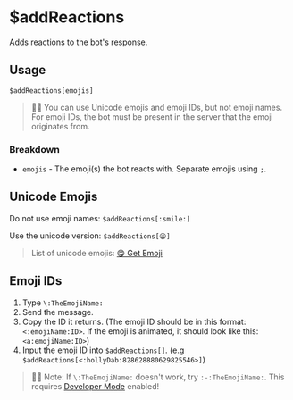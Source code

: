 # $addReactions
Adds reactions to the bot's response.

## Usage
```
$addReactions[emojis]
```
> 🧙‍♂️ You can use Unicode emojis and emoji IDs, but not emoji names. 
For emoji IDs, the bot must be present in the server that the emoji originates from.

### Breakdown
- `emojis` - The emoji(s) the bot reacts with. Separate emojis using `;`.

## Unicode Emojis
Do not use emoji names: `$addReactions[:smile:]`

Use the unicode version: `$addReactions[😀]`

> List of unicode emojis: [😋 Get Emoji](https://getemoji.com)
 
## Emoji IDs
1. Type `\:TheEmojiName:`
2. Send the message.
3. Copy the ID it returns. (The emoji ID should be in this format: `<:emojiName:ID>`. If the emoji is animated, it should look like this: `<a:emojiName:ID>`)
4. Input the emoji ID into `$addReactions[]`. (e.g `$addReactions[<:hollyDab:828628880629825546>]`)

> 🧙‍♂️ Note: If `\:TheEmojiName:` doesn't work, try `:-:TheEmojiName:`. This requires [Developer Mode](https://support.discord.com/hc/en-us/articles/206346498-Where-can-I-find-my-User-Server-Message-ID-) enabled!
